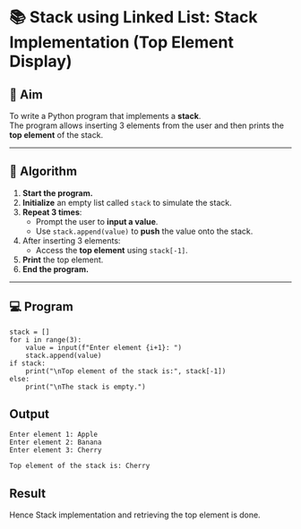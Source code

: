 # 📚 Stack using Linked List: Stack Implementation (Top Element Display)

## 🎯 Aim

To write a Python program that implements a **stack**.  
The program allows inserting 3 elements from the user and then prints the **top element** of the stack.

---

## 🧠 Algorithm

1. **Start the program.**
2. **Initialize** an empty list called `stack` to simulate the stack.
3. **Repeat 3 times**:
   - Prompt the user to **input a value**.
   - Use `stack.append(value)` to **push** the value onto the stack.
4. After inserting 3 elements:
   - Access the **top element** using `stack[-1]`.
5. **Print** the top element.
6. **End the program.**

---

## 💻 Program
```
stack = []
for i in range(3):
    value = input(f"Enter element {i+1}: ")
    stack.append(value)
if stack:
    print("\nTop element of the stack is:", stack[-1])
else:
    print("\nThe stack is empty.")
```
## Output
```
Enter element 1: Apple
Enter element 2: Banana
Enter element 3: Cherry

Top element of the stack is: Cherry
```
## Result
Hence Stack implementation and retrieving the top element is done.
